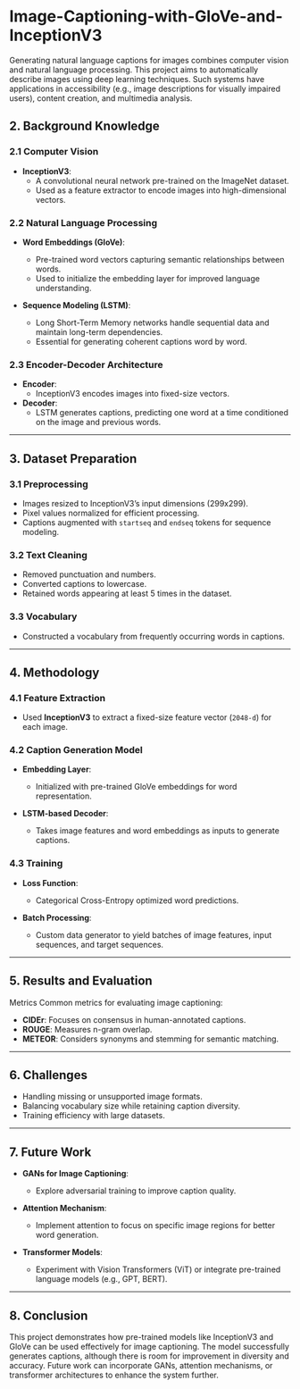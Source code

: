 # Image-Captioning-with-GloVe-and-InceptionV3
Generating natural language captions for images combines computer vision and natural language processing. This project aims to automatically describe images using deep learning techniques. Such systems have applications in accessibility (e.g., image descriptions for visually impaired users), content creation, and multimedia analysis.

## 2. Background Knowledge

### 2.1 Computer Vision
- **InceptionV3**:
  - A convolutional neural network pre-trained on the ImageNet dataset.
  - Used as a feature extractor to encode images into high-dimensional vectors.

### 2.2 Natural Language Processing
- **Word Embeddings (GloVe)**:
  - Pre-trained word vectors capturing semantic relationships between words.
  - Used to initialize the embedding layer for improved language understanding.

- **Sequence Modeling (LSTM)**:
  - Long Short-Term Memory networks handle sequential data and maintain long-term dependencies.
  - Essential for generating coherent captions word by word.

### 2.3 Encoder-Decoder Architecture
- **Encoder**:
  - InceptionV3 encodes images into fixed-size vectors.
- **Decoder**:
  - LSTM generates captions, predicting one word at a time conditioned on the image and previous words.

---

## 3. Dataset Preparation

### 3.1 Preprocessing
- Images resized to InceptionV3’s input dimensions (299x299).
- Pixel values normalized for efficient processing.
- Captions augmented with `startseq` and `endseq` tokens for sequence modeling.

### 3.2 Text Cleaning
- Removed punctuation and numbers.
- Converted captions to lowercase.
- Retained words appearing at least 5 times in the dataset.

### 3.3 Vocabulary
- Constructed a vocabulary from frequently occurring words in captions.

---

## 4. Methodology

### 4.1 Feature Extraction
- Used **InceptionV3** to extract a fixed-size feature vector (`2048-d`) for each image.

### 4.2 Caption Generation Model
- **Embedding Layer**:
  - Initialized with pre-trained GloVe embeddings for word representation.
  
- **LSTM-based Decoder**:
  - Takes image features and word embeddings as inputs to generate captions.

### 4.3 Training
- **Loss Function**:
  - Categorical Cross-Entropy optimized word predictions.
  
- **Batch Processing**:
  - Custom data generator to yield batches of image features, input sequences, and target sequences.

---

## 5. Results and Evaluation

Metrics
Common metrics for evaluating image captioning:
- **CIDEr**: Focuses on consensus in human-annotated captions.
- **ROUGE**: Measures n-gram overlap.
- **METEOR**: Considers synonyms and stemming for semantic matching.

---

## 6. Challenges
- Handling missing or unsupported image formats.
- Balancing vocabulary size while retaining caption diversity.
- Training efficiency with large datasets.

---

## 7. Future Work
- **GANs for Image Captioning**:
  - Explore adversarial training to improve caption quality.
  
- **Attention Mechanism**:
  - Implement attention to focus on specific image regions for better word generation.

- **Transformer Models**:
  - Experiment with Vision Transformers (ViT) or integrate pre-trained language models (e.g., GPT, BERT).

---

## 8. Conclusion
This project demonstrates how pre-trained models like InceptionV3 and GloVe can be used effectively for image captioning. The model successfully generates captions, although there is room for improvement in diversity and accuracy. Future work can incorporate GANs, attention mechanisms, or transformer architectures to enhance the system further.
